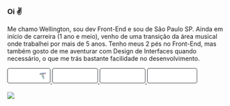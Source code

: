 ### Oi ✌️

Me chamo Wellington, sou dev Front-End e sou de São Paulo SP. Ainda em início de carreira (1 ano e meio), venho de uma transição da área musical onde trabalhei por mais de 5 anos. Tenho meus 2 pés no Front-End, mas também gosto de me aventurar com Design de Interfaces quando necessário, o que me trás bastante facilidade no desenvolvimento.

<div>
  <a href="https://tonalmeida.dev" target="_blank">
    <img height="35rem" src="https://raw.githubusercontent.com/otonalmeidas/otonalmeidas/main/img/portfolio.png">
  </a>
  <a href="https://codepen.io/otonalmeidas" target="_blank">
    <img height="35rem" src="https://github.com/otonalmeidas/otonalmeidas/blob/main/img/codepen.png?raw=true">
  </a>
  <a href="https://linkedin.com/in/otonalmeidas" target="_blank">
    <img height="35rem" src="https://github.com/otonalmeidas/otonalmeidas/blob/main/img/linkedin.png?raw=true">
  </a>
  <a href="https://instagram.com/otonalmeidas" target="_blank">
    <img height="35rem" src="https://github.com/otonalmeidas/otonalmeidas/blob/main/img/instagram.png?raw=true">
  </a>
</div>
<br>
<div>
  <a href="https://github.com/otonalmeidas">
  <img height="150em" src="https://github-readme-stats.vercel.app/api/top-langs/?username=otonalmeidas&layout=compact&langs_count=7&theme=dark"/>
</div>
